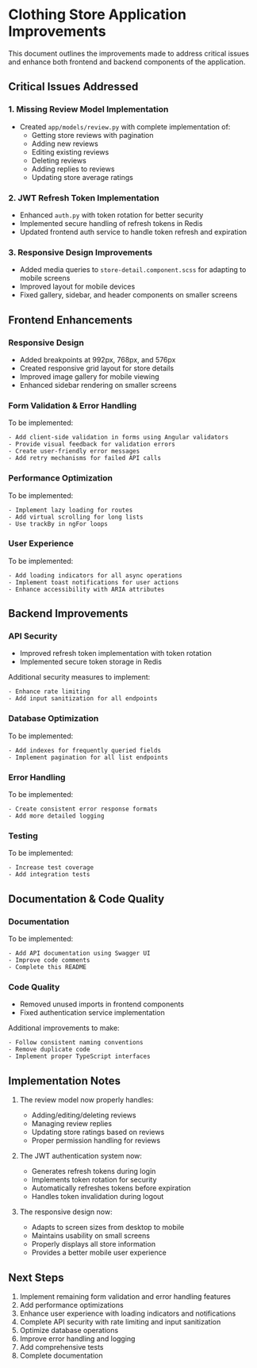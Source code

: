 # Clothing Store Application Improvements

This document outlines the improvements made to address critical issues and enhance both frontend and backend components of the application.

## Critical Issues Addressed

### 1. Missing Review Model Implementation

- Created `app/models/review.py` with complete implementation of:
  - Getting store reviews with pagination
  - Adding new reviews
  - Editing existing reviews
  - Deleting reviews
  - Adding replies to reviews
  - Updating store average ratings

### 2. JWT Refresh Token Implementation

- Enhanced `auth.py` with token rotation for better security
- Implemented secure handling of refresh tokens in Redis
- Updated frontend auth service to handle token refresh and expiration

### 3. Responsive Design Improvements

- Added media queries to `store-detail.component.scss` for adapting to mobile screens
- Improved layout for mobile devices
- Fixed gallery, sidebar, and header components on smaller screens

## Frontend Enhancements

### Responsive Design

- Added breakpoints at 992px, 768px, and 576px
- Created responsive grid layout for store details
- Improved image gallery for mobile viewing
- Enhanced sidebar rendering on smaller screens

### Form Validation & Error Handling

To be implemented:

```
- Add client-side validation in forms using Angular validators
- Provide visual feedback for validation errors
- Create user-friendly error messages
- Add retry mechanisms for failed API calls
```

### Performance Optimization

To be implemented:

```
- Implement lazy loading for routes
- Add virtual scrolling for long lists
- Use trackBy in ngFor loops
```

### User Experience

To be implemented:

```
- Add loading indicators for all async operations
- Implement toast notifications for user actions
- Enhance accessibility with ARIA attributes
```

## Backend Improvements

### API Security

- Improved refresh token implementation with token rotation
- Implemented secure token storage in Redis

Additional security measures to implement:

```
- Enhance rate limiting
- Add input sanitization for all endpoints
```

### Database Optimization

To be implemented:

```
- Add indexes for frequently queried fields
- Implement pagination for all list endpoints
```

### Error Handling

To be implemented:

```
- Create consistent error response formats
- Add more detailed logging
```

### Testing

To be implemented:

```
- Increase test coverage
- Add integration tests
```

## Documentation & Code Quality

### Documentation

To be implemented:

```
- Add API documentation using Swagger UI
- Improve code comments
- Complete this README
```

### Code Quality

- Removed unused imports in frontend components
- Fixed authentication service implementation

Additional improvements to make:

```
- Follow consistent naming conventions
- Remove duplicate code
- Implement proper TypeScript interfaces
```

## Implementation Notes

1. The review model now properly handles:

   - Adding/editing/deleting reviews
   - Managing review replies
   - Updating store ratings based on reviews
   - Proper permission handling for reviews

2. The JWT authentication system now:

   - Generates refresh tokens during login
   - Implements token rotation for security
   - Automatically refreshes tokens before expiration
   - Handles token invalidation during logout

3. The responsive design now:
   - Adapts to screen sizes from desktop to mobile
   - Maintains usability on small screens
   - Properly displays all store information
   - Provides a better mobile user experience

## Next Steps

1. Implement remaining form validation and error handling features
2. Add performance optimizations
3. Enhance user experience with loading indicators and notifications
4. Complete API security with rate limiting and input sanitization
5. Optimize database operations
6. Improve error handling and logging
7. Add comprehensive tests
8. Complete documentation
